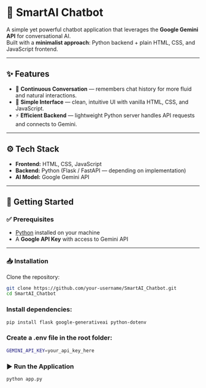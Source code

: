 # 🤖 SmartAI Chatbot

A simple yet powerful chatbot application that leverages the **Google Gemini API** for conversational AI.  
Built with a **minimalist approach**: Python backend + plain HTML, CSS, and JavaScript frontend.

---

## ✨ Features
- 💬 **Continuous Conversation** — remembers chat history for more fluid and natural interactions.  
- 🎨 **Simple Interface** — clean, intuitive UI with vanilla HTML, CSS, and JavaScript.  
- ⚡ **Efficient Backend** — lightweight Python server handles API requests and connects to Gemini.  

---

## ⚙️ Tech Stack
- **Frontend:** HTML, CSS, JavaScript  
- **Backend:** Python (Flask / FastAPI — depending on implementation)  
- **AI Model:** Google Gemini API  

---

## 🚀 Getting Started

### ✅ Prerequisites
- [Python](https://www.python.org/downloads/) installed on your machine  
- A **Google API Key** with access to Gemini API  

---

### 📥 Installation

Clone the repository:
```bash
git clone https://github.com/your-username/SmartAI_Chatbot.git
cd SmartAI_Chatbot
```

### Install dependencies:
```bash
pip install flask google-generativeai python-dotenv
```
### Create a .env file in the root folder:
```bash
GEMINI_API_KEY=your_api_key_here
```
### ▶️ Run the Application
```bash
python app.py

